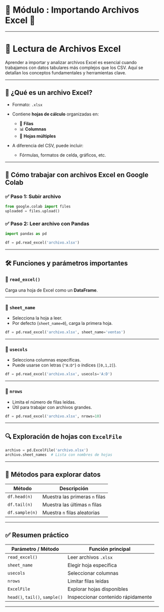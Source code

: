 # 🐼 Módulo  :  Importando Archivos Excel 📁
---

# 📗 Lectura de Archivos Excel

Aprender a importar y analizar archivos Excel es esencial cuando trabajamos con datos tabulares más complejos que los CSV. Aquí se detallan los conceptos fundamentales y herramientas clave.

---

## 🔹 ¿Qué es un archivo Excel?

* Formato: `.xlsx`
* Contiene **hojas de cálculo** organizadas en:

  * 🧱 **Filas**
  * 📊 **Columnas**
  * 📑 **Hojas múltiples**
* A diferencia del CSV, puede incluir:

  * Fórmulas, formatos de celda, gráficos, etc.

---

## 🧩 Cómo trabajar con archivos Excel en Google Colab

### ✅ Paso 1: Subir archivo

```python
from google.colab import files
uploaded = files.upload()
```

### ✅ Paso 2: Leer archivo con Pandas

```python
import pandas as pd

df = pd.read_excel('archivo.xlsx')
```

---

## 🛠️ Funciones y parámetros importantes

### 📘 `read_excel()`

Carga una hoja de Excel como un **DataFrame**.

---

### 🔸 `sheet_name`

* Selecciona la hoja a leer.
* Por defecto (`sheet_name=0`), carga la primera hoja.

```python
df = pd.read_excel('archivo.xlsx', sheet_name='ventas')
```

---

### 🔸 `usecols`

* Selecciona columnas específicas.
* Puede usarse con letras (`"A:D"`) o índices (`[0,1,2]`).

```python
df = pd.read_excel('archivo.xlsx', usecols='A:D')
```

---

### 🔸 `nrows`

* Limita el número de filas leídas.
* Útil para trabajar con archivos grandes.

```python
df = pd.read_excel('archivo.xlsx', nrows=10)
```

---

## 🔍 Exploración de hojas con `ExcelFile`

```python
archivo = pd.ExcelFile('archivo.xlsx')
archivo.sheet_names  # Lista con nombres de hojas
```

---

## 🔎 Métodos para explorar datos

| Método         | Descripción                    |
| -------------- | ------------------------------ |
| `df.head(n)`   | Muestra las primeras `n` filas |
| `df.tail(n)`   | Muestra las últimas `n` filas  |
| `df.sample(n)` | Muestra `n` filas aleatorias   |

---

## ✅ Resumen práctico

| Parámetro / Método             | Función principal                  |
| ------------------------------ | ---------------------------------- |
| `read_excel()`                 | Leer archivos `.xlsx`              |
| `sheet_name`                   | Elegir hoja específica             |
| `usecols`                      | Seleccionar columnas               |
| `nrows`                        | Limitar filas leídas               |
| `ExcelFile`                    | Explorar hojas disponibles         |
| `head()`, `tail()`, `sample()` | Inspeccionar contenido rápidamente |

---

